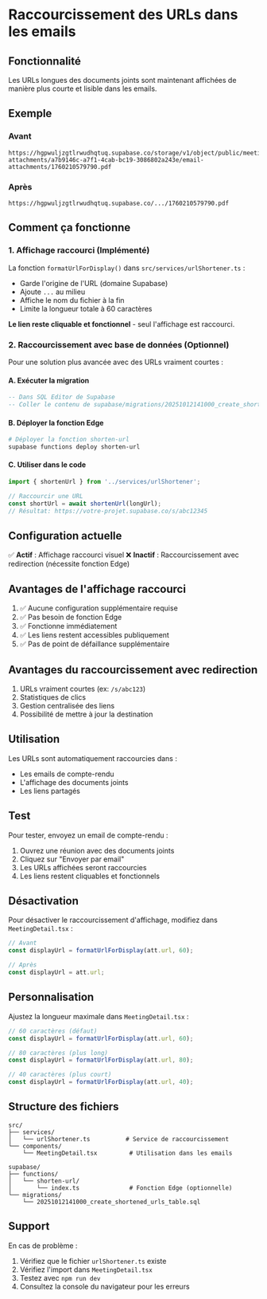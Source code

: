 # Raccourcissement des URLs dans les emails

## Fonctionnalité

Les URLs longues des documents joints sont maintenant affichées de manière plus courte et lisible dans les emails.

## Exemple

### Avant
```
https://hgpwuljzgtlrwudhqtuq.supabase.co/storage/v1/object/public/meeting-attachments/a7b9146c-a7f1-4cab-bc19-3086802a243e/email-attachments/1760210579790.pdf
```

### Après
```
https://hgpwuljzgtlrwudhqtuq.supabase.co/.../1760210579790.pdf
```

## Comment ça fonctionne

### 1. Affichage raccourci (Implémenté)

La fonction `formatUrlForDisplay()` dans `src/services/urlShortener.ts` :
- Garde l'origine de l'URL (domaine Supabase)
- Ajoute `...` au milieu
- Affiche le nom du fichier à la fin
- Limite la longueur totale à 60 caractères

**Le lien reste cliquable et fonctionnel** - seul l'affichage est raccourci.

### 2. Raccourcissement avec base de données (Optionnel)

Pour une solution plus avancée avec des URLs vraiment courtes :

#### A. Exécuter la migration

```sql
-- Dans SQL Editor de Supabase
-- Coller le contenu de supabase/migrations/20251012141000_create_shortened_urls_table.sql
```

#### B. Déployer la fonction Edge

```bash
# Déployer la fonction shorten-url
supabase functions deploy shorten-url
```

#### C. Utiliser dans le code

```typescript
import { shortenUrl } from '../services/urlShortener';

// Raccourcir une URL
const shortUrl = await shortenUrl(longUrl);
// Résultat: https://votre-projet.supabase.co/s/abc12345
```

## Configuration actuelle

✅ **Actif** : Affichage raccourci visuel
❌ **Inactif** : Raccourcissement avec redirection (nécessite fonction Edge)

## Avantages de l'affichage raccourci

1. ✅ Aucune configuration supplémentaire requise
2. ✅ Pas besoin de fonction Edge
3. ✅ Fonctionne immédiatement
4. ✅ Les liens restent accessibles publiquement
5. ✅ Pas de point de défaillance supplémentaire

## Avantages du raccourcissement avec redirection

1. URLs vraiment courtes (ex: `/s/abc123`)
2. Statistiques de clics
3. Gestion centralisée des liens
4. Possibilité de mettre à jour la destination

## Utilisation

Les URLs sont automatiquement raccourcies dans :
- Les emails de compte-rendu
- L'affichage des documents joints
- Les liens partagés

## Test

Pour tester, envoyez un email de compte-rendu :
1. Ouvrez une réunion avec des documents joints
2. Cliquez sur "Envoyer par email"
3. Les URLs affichées seront raccourcies
4. Les liens restent cliquables et fonctionnels

## Désactivation

Pour désactiver le raccourcissement d'affichage, modifiez dans `MeetingDetail.tsx` :

```typescript
// Avant
const displayUrl = formatUrlForDisplay(att.url, 60);

// Après
const displayUrl = att.url;
```

## Personnalisation

Ajustez la longueur maximale dans `MeetingDetail.tsx` :

```typescript
// 60 caractères (défaut)
const displayUrl = formatUrlForDisplay(att.url, 60);

// 80 caractères (plus long)
const displayUrl = formatUrlForDisplay(att.url, 80);

// 40 caractères (plus court)
const displayUrl = formatUrlForDisplay(att.url, 40);
```

## Structure des fichiers

```
src/
├── services/
│   └── urlShortener.ts          # Service de raccourcissement
└── components/
    └── MeetingDetail.tsx         # Utilisation dans les emails

supabase/
├── functions/
│   └── shorten-url/
│       └── index.ts              # Fonction Edge (optionnelle)
└── migrations/
    └── 20251012141000_create_shortened_urls_table.sql
```

## Support

En cas de problème :
1. Vérifiez que le fichier `urlShortener.ts` existe
2. Vérifiez l'import dans `MeetingDetail.tsx`
3. Testez avec `npm run dev`
4. Consultez la console du navigateur pour les erreurs

